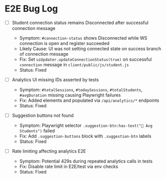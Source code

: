 # E2E Bug Log

- [ ] Student connection status remains Disconnected after successful connection message
  - Symptom: `#connection-status` shows Disconnected while WS connection is open and register succeeded
  - Likely Cause: UI was not setting connected state on success branch of connection message
  - Fix: Set `uiUpdater.updateConnectionStatus(true)` on successful `connection` message in `client/public/js/student.js`
  - Status: Fixed

- [ ] Analytics UI missing IDs asserted by tests
  - Symptom: `#totalSessions`, `#todaySessions`, `#totalStudents`, `#avgDuration` missing causing Playwright failures
  - Fix: Added elements and populated via `/api/analytics/*` endpoints
  - Status: Fixed

- [ ] Suggestion buttons not found
  - Symptom: Playwright selector `.suggestion-btn:has-text("👥 Avg Students")` failed
  - Fix: Add `.suggestion-buttons` block with `.suggestion-btn` labels
  - Status: Fixed

- [ ] Rate limiting affecting analytics E2E
  - Symptom: Potential 429s during repeated analytics calls in tests
  - Fix: Disable rate limit in E2E/test via env checks
  - Status: Fixed


